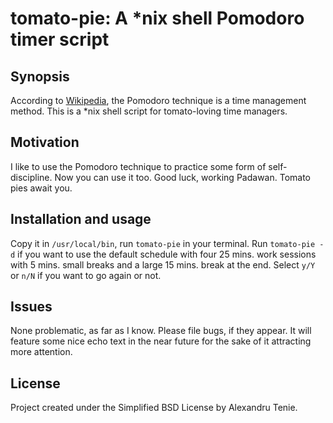 # tomato-pie: A *nix shell Pomodoro timer script

## Synopsis
According to [Wikipedia](https://en.wikipedia.org/wiki/Pomodoro_Technique), the Pomodoro technique is a time management method. This is a *nix shell script for tomato-loving time managers.

## Motivation
I like to use the Pomodoro technique to practice some form of self-discipline. Now you can use it too.
Good luck, working Padawan. Tomato pies await you.

## Installation and usage
Copy it in `/usr/local/bin`, run `tomato-pie` in your terminal. Run `tomato-pie -d` if you want to use the default schedule with four 25 mins. work sessions with 5 mins. small breaks and a large 15 mins. break at the end.  Select `y/Y` or `n/N` if you want to go again or not.

## Issues
None problematic, as far as I know. Please file bugs, if they appear.
It will feature some nice echo text in the near future for the sake of it attracting more attention.

## License
Project created under the Simplified BSD License by Alexandru Tenie.
